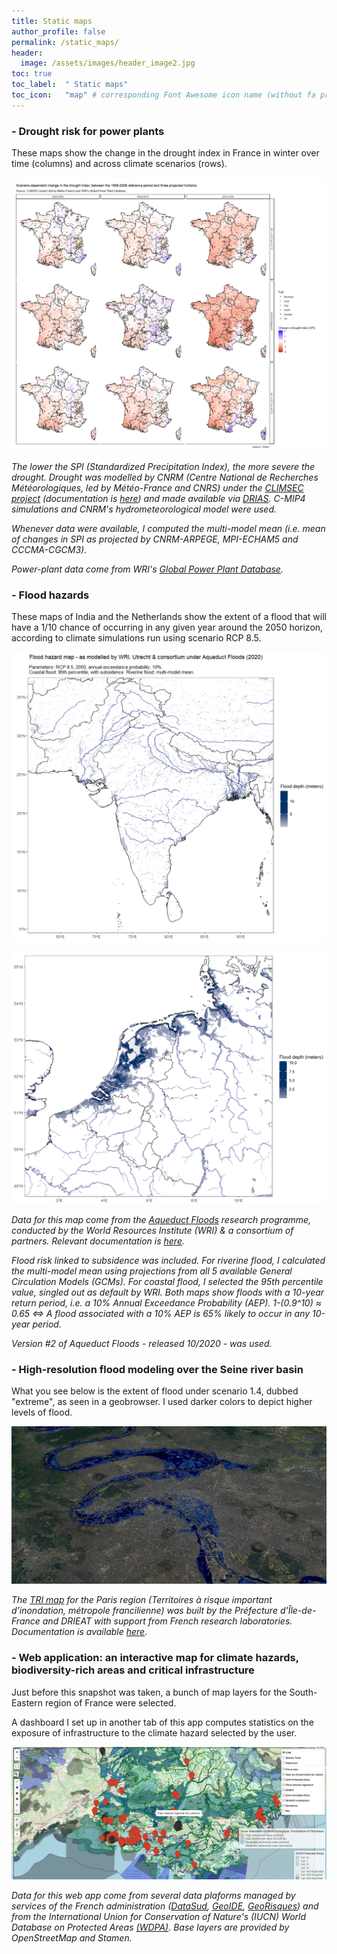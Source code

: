 ```yaml
---
title: Static maps
author_profile: false
permalink: /static_maps/
header:
  image: /assets/images/header_image2.jpg
toc: true
toc_label: 	" Static maps"
toc_icon: 	"map" # corresponding Font Awesome icon name (without fa prefix)
---
```




### - Drought risk for power plants

These maps show the change in the drought index in France in winter over time (columns) and across climate scenarios (rows).

![Image4](../docs/drought.png)

*The lower the SPI (Standardized Precipitation Index), the more severe the drought. Drought was modelled by CNRM (Centre National de Recherches Météorologiques, led by Météo-France and CNRS) under the [CLIMSEC project](http://www.umr-cnrm.fr/spip.php?article605) (documentation is [here](http://www.umr-cnrm.fr/IMG/pdf/2011_fmaif_rapport_final_v2.2.pdf)) and made available via [DRIAS](http://www.drias-climat.fr/accompagnement/sections/187). C-MIP4 simulations and CNRM's hydrometeorological model were used.*

*Whenever data were available, I computed the multi-model mean (i.e. mean of changes in SPI as projected by CNRM-ARPEGE, MPI-ECHAM5 and CCCMA-CGCM3).*

*Power-plant data come from WRI's [Global Power Plant Database](https://datasets.wri.org/dataset/globalpowerplantdatabase).*




### - Flood hazards

These maps of India and the Netherlands show the extent of a flood that will have a 1/10 chance of occurring in any given year around the 2050 horizon, according to climate simulations run using scenario RCP 8.5.

![Image1](../docs/map_india.png)

![Image1](../docs/map_nl.png)

*Data for this map come from the [Aqueduct Floods](https://www.wri.org/aqueduct/floods) research programme, conducted by the World Resources Institute (WRI) & a consortium of partners. Relevant documentation is [here](https://www.wri.org/research/aqueduct-floods-methodology).*

*Flood risk linked to subsidence was included. For riverine flood, I calculated the multi-model mean using projections from all 5 available General Circulation Models (GCMs). For coastal flood, I selected the 95th percentile value, singled out as default by WRI. Both maps show floods with a 10-year return period, i.e. a 10% Annual Exceedance Probability (AEP). 1-(0.9^10) ≈ 0.65 <=> A flood associated with a 10% AEP is 65% likely to occur in any 10-year period.*

*Version #2 of Aqueduct Floods - released 10/2020 - was used.*




### - High-resolution flood modeling over the Seine river basin

What you see below is the extent of flood under scenario 1.4, dubbed "extreme", as seen in a geobrowser. I used darker colors to depict higher levels of flood.

![Image2](../docs/paris.jpg)

*The [TRI map](http://www.driee.ile-de-france.developpement-durable.gouv.fr/tri-de-la-metropole-francilienne-a1769.html) for the Paris region (Territoires à risque important d’inondation, métropole francilienne) was built by the Préfecture d'Île-de-France and DRIEAT with support from French research laboratories. Documentation is available [here](http://webissimo.developpement-durable.gouv.fr/IMG/pdf/20170209_atlas_idf_a3_paysage_document_principal_cle5be11d.pdf).*





### - Web application: an interactive map for climate hazards, biodiversity-rich areas and critical infrastructure

Just before this snapshot was taken, a bunch of map layers for the South-Eastern region of France were selected.

A dashboard I set up in another tab of this app computes statistics on the exposure of infrastructure to the climate hazard selected by the user.

![Image3](../docs/snap_app.png)

*Data for this web app come from several data plaforms managed by services of the French administration ([DataSud](https://www.datasud.fr/), [GeoIDE](http://carto.geo-ide.application.developpement-durable.gouv.fr/1131/environnement.map), [GeoRisques](https://www.georisques.gouv.fr/donnees/bases-de-donnees)) and from the International Union for Conservation of Nature's (IUCN) World Database on Protected Areas [(WDPA)](https://www.iucn.org/theme/protected-areas/our-work/quality-and-effectiveness/world-database-protected-areas-wdpa).*
*Base layers are provided by OpenStreetMap and Stamen.*
